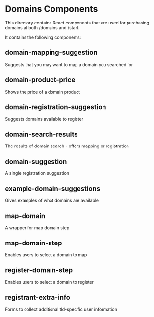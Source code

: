 Domains Components
==================

This directory contains React components that are used for purchasing domains at both /domains and /start.

It contains the following components:

domain-mapping-suggestion
-------------------------
Suggests that you may want to map a domain you searched for

domain-product-price
--------------------
Shows the price of a domain product

domain-registration-suggestion
------------------------------
Suggests domains available to register

domain-search-results
---------------------
The results of domain search - offers mapping or registration

domain-suggestion
-----------------
A single registration suggestion

example-domain-suggestions
--------------------------
Gives examples of what domains are available

map-domain
----------
A wrapper for map domain step

map-domain-step
---------------
Enables users to select a domain to map

register-domain-step
--------------------
Enables users to select a domain to register

registrant-extra-info
---------------------
Forms to collect additional tld-specific user information
